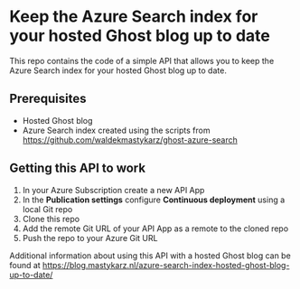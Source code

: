 # Keep the Azure Search index for your hosted Ghost blog up to date

This repo contains the code of a simple API that allows you to keep the Azure Search index for your hosted Ghost blog up to date.

## Prerequisites

- Hosted Ghost blog
- Azure Search index created using the scripts from https://github.com/waldekmastykarz/ghost-azure-search

## Getting this API to work

1. In your Azure Subscription create a new API App
1. In the **Publication settings** configure **Continuous deployment** using a local Git repo
1. Clone this repo
1. Add the remote Git URL of your API App as a remote to the cloned repo
1. Push the repo to your Azure Git URL

Additional information about using this API with a hosted Ghost blog can be found at https://blog.mastykarz.nl/azure-search-index-hosted-ghost-blog-up-to-date/
